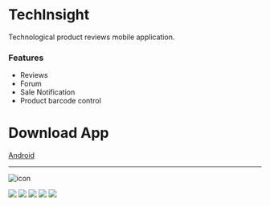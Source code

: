 # TechInsight
Technological product reviews mobile application.

### Features
- Reviews
- Forum
- Sale Notification
- Product barcode control

# Download App
[Android](https://github.com/Anilgvnc/TechInsight/releases/download/1.0.1/application-8c64c80f-4e6c-417a-8c6c-02e45abb0c25.apk)

---

![icon](https://github.com/user-attachments/assets/98a099ec-3dd9-4877-be39-74b94981c4e4)

![](https://img.shields.io/github/stars/Anilgvnc/TechInsight) ![](https://img.shields.io/github/forks/Anilgvnc/TechInsight) ![](https://img.shields.io/github/tag/Anilgvnc/TechInsight) ![](https://img.shields.io/github/release/Anilgvnc/TechInsight) ![](https://img.shields.io/github/issues/Anilgvnc/TechInsight)
